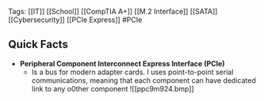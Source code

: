 Tags: [[IT]] [[School]] [[CompTIA A+]] [[M.2 Interface]] [[SATA]] [[Cybersecurity]]  [[PCIe Express]] #PCIe

## Quick Facts

- **Peripheral Component Interconnect Express Interface (PCIe)** 
	-  Is a bus for modern adapter cards. I uses point-to-point serial communications, meaning that each component can have dedicated link to any o0ther component ![[ppc9m924.bmp]]
	